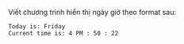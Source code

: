 Viết chương trình hiển thị ngày giờ theo format sau:
```
Today is: Friday
Current time is: 4 PM : 50 : 22
```
